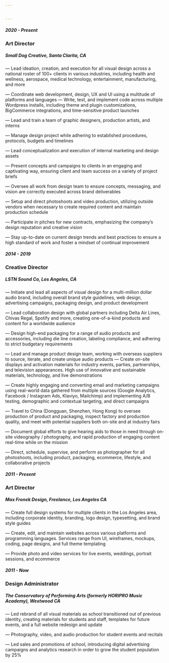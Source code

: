 ```yaml
---


---
```





##### 2020 - Present
<h3 class="job-title">Art Director</h3>
<h5 class="job-location">Small Dog Creative, Santa Clarita, CA</h5> 

— Lead ideation, creation, and execution for all visual design across a national roster of 100+ clients in various industries, including health and wellness, aerospace, medical technology, entertainment, manufacturing, and more

— Coordinate web development, design, UX and UI using a multitude of platforms and languages
— Write, test, and implement code across multiple Wordpress installs, including theme and plugin customizations, BigCommerce integrations, and time-sensitive product launches

— Lead and train a team of graphic designers, production artists, and interns

— Manage design project while adhering to established procedures, protocols, budgets and timelines

— Lead conceptualization and execution of internal marketing and design assets

— Present concepts and campaigns to clients in an engaging and captivating way, ensuring client and team success on a variety of project briefs

— Oversee all work from design team to ensure concepts, messaging, and vision are correctly executed across brand deliverables

— Setup and direct photoshoots and video production, utilizing outside vendors when necessary to create required content and maintain production schedule

— Participate in pitches for new contracts, emphasizing the company’s design reputation and creative vision

— Stay up-to-date on current design trends and best practices to ensure a high standard of work and foster a mindset of continual improvement

##### 2014 - 2019
<h3 class="job-title"> Creative Director</h3>

<h5 class="job-location">LSTN Sound Co, Los Angeles, CA</h5>

— Initiate and lead all aspects of visual design for a multi-million dollar audio brand, including overall brand style guidelines, web design, advertising campaigns, packaging design, and product development

— Lead collaboration design with global partners including Delta Air Lines, Chivas Regal, Spotify and more, creating one-of-a-kind products and content for a worldwide audience

— Design high-end packaging for a range of audio products and accessories, including die line creation, labeling compliance, and adhering to strict budgetary requirements


— Lead and manage product design team, working with overseas suppliers to source, iterate, and create unique audio products
— Create on-site displays and activation materials for industry events, parties, partnerships, and television appearances. High use of innovative and sustainable materials, technology, and live demonstrations

— Create highly engaging and converting email and marketing campaigns using real-world data gathered from multiple sources (Google Analytics, Facebook / Instagram Ads, Klaviyo, Mailchimp) and implementing A/B testing, demographic and contextual targeting, and direct campaigns

— Travel to China (Dongguan, Shenzhen, Hong Kong) to oversee production of product and packaging, inspect factory and production quality, and meet with potential suppliers both on-site and at industry fairs

— Document global efforts to give hearing aids to those in need through on-site videography / photography, and rapid production of engaging content real-time while on the mission

— Direct, schedule, supervise, and perform as photographer for all photoshoots, including product, packaging, ecommerce, lifestyle, and collaborative projects


##### 2011 - Present
<h3 class="job-title"> Art Director</h3>

<h5 class="job-location"> Max Fronek Design, Freelance, Los Angeles CA</h5>

— Create full design systems for multiple clients in the Los Angeles area, including corporate identity, branding, logo design, typesetting, and brand style guides

— Create, edit, and maintain websites across various platforms and programming languages. Services range from UI, wireframes, mockups, coding, page designs, and full theme templating

— Provide photo and video services for live events, weddings, portrait sessions, and ecommerce

##### 2011 - Now
<h3 class="job-title">Design Administrator</h3>

<h5 class="job-location">The Conservatory of Performing Arts (formerly HORIPRO Music Academy), Westwood CA</h5>

— Led rebrand of all visual materials as school transitioned out of previous identity, creating materials for students and staff, templates for future events, and a full website redesign and update

— Photography, video, and audio production for student events and recitals

— Led sales and promotions of school, introducing digital advertising campaigns and analytics research in order to grow the student population by 25%